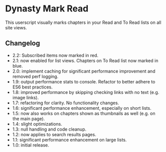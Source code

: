 # Dynasty Mark Read

This userscript visually marks chapters in your Read and To Read lists on all site views.

## Changelog
* 2.2: Subscribed items now marked in red.
* 2.1: now enabled for list views. Chapters on To Read list now marked in blue.
* 2.0: implement caching for significant performance improvement and removed perf logging.
* 1.9: output performance stats to console. Refactor to better adhere to ES6 best practices.
* 1.8: improved performance by skipping checking links with no text (e.g. image links).
* 1.7: refactoring for clarity. No functionality changes.
* 1.6: significant performance enhancement, especially on short lists.
* 1.5: now also works on chapters shown as thumbnails as well (e.g. on the main page).
* 1.4: slight optimizations.
* 1.3: null handling and code cleanup.
* 1.2: now applies to search results pages.
* 1.1: significant performance enhancement on large lists.
* 1.0: initial release.